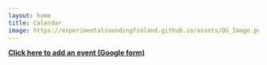 ```yaml
---
layout: home
title: Calendar
image: https://experimentalsoundingfinland.github.io/assets/OG_Image.png
---
```

**[Click here to add an event (Google form)](https://forms.gle/9Cb2oSwamWKdqRru8)**
<html>
    <head>
        <a rel="me" href="https://mastodon.social/@experimentalsoundingfinland" style="display: none;">Mastodon</a>
        <meta name="viewport" content="initial-scale=1, maximum-scale=1">
        <title>Calendar</title>
        <meta property="og:title" content="ESF | Experimental Sounding Finland" />
        <meta property="og:type" content="website">
        <meta property="og:url" content="https://experimentalsoundingfinland.github.io/" />
        <meta property="og:description" content="An event calendar for the experimental sonic communities and individuals in Finland" />
        <meta property="og:image" content="https://experimentalsoundingfinland.github.io/assets/OG_Image.png" />        
     <script src="https://cdnjs.cloudflare.com/ajax/libs/PapaParse/5.3.0/papaparse.min.js"></script>
  <link rel="preload" href="https://fonts.googleapis.com/css2?family=Atkinson+Hyperlegible:ital,wght@0,400;0,700;1,400;1,700&display=swap" as="font" type="font/woff2" crossorigin>
    </head>
    <body>
        <div id="events-list" style="width:100%">
            <script src="/assets/GCalFetcher.js"></script>
        </div>
        <script src="/assets/disableLinks.js"></script>
    </body>
</html>
